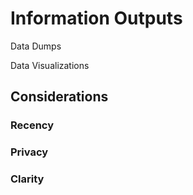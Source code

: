 # Information Outputs

Data Dumps

Data Visualizations

## Considerations

### Recency

### Privacy

### Clarity
